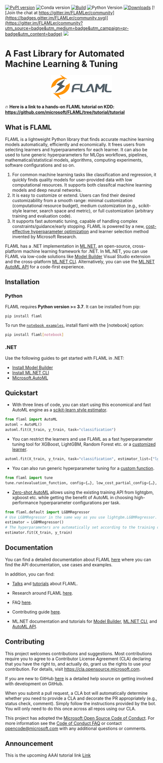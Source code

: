 [![PyPI version](https://badge.fury.io/py/FLAML.svg)](https://badge.fury.io/py/FLAML)
![Conda version](https://img.shields.io/conda/vn/conda-forge/flaml)
[![Build](https://github.com/microsoft/FLAML/actions/workflows/python-package.yml/badge.svg)](https://github.com/microsoft/FLAML/actions/workflows/python-package.yml)
![Python Version](https://img.shields.io/badge/3.7%20%7C%203.8%20%7C%203.9%20%7C%203.10-blue)
[![Downloads](https://pepy.tech/badge/flaml)](https://pepy.tech/project/flaml)
[![Join the chat at https://gitter.im/FLAMLer/community](https://badges.gitter.im/FLAMLer/community.svg)](https://gitter.im/FLAMLer/community?utm_source=badge&utm_medium=badge&utm_campaign=pr-badge&utm_content=badge)
[![](https://img.shields.io/discord/1025786666260111483?logo=discord&style=flat)](https://discord.gg/Cppx2vSPVP)


# A Fast Library for Automated Machine Learning & Tuning

<p align="center">
    <img src="https://github.com/microsoft/FLAML/blob/main/website/static/img/flaml.svg"  width=200>
    <br>
</p>

:fire: **Here is a link to a hands-on FLAML tutorial on KDD: https://github.com/microsoft/FLAML/tree/tutorial/tutorial**

## What is FLAML
FLAML is a lightweight Python library that finds accurate machine
learning models automatically, efficiently and economically. It frees users from selecting
learners and hyperparameters for each learner. It can also be used to tune generic hyperparameters for MLOps workflows, pipelines, mathematical/statistical models, algorithms, computing experiments, software configurations and so on.

1. For common machine learning tasks like classification and regression, it quickly finds quality models for user-provided data with low computational resources. It supports both classifcal machine learning models and deep neural networks.
1. It is easy to customize or extend. Users can find their desired customizability from a smooth range: minimal customization (computational resource budget), medium customization (e.g., scikit-style learner, search space and metric), or full customization (arbitrary training and evaluation code).
1. It supports fast automatic tuning, capable of handling complex constraints/guidance/early stopping. FLAML is powered by a new, [cost-effective
hyperparameter optimization](https://microsoft.github.io/FLAML/docs/Use-Cases/Tune-User-Defined-Function/#hyperparameter-optimization-algorithm)
and learner selection method invented by Microsoft Research.

FLAML has a .NET implementation in [ML.NET](http://dot.net/ml), an open-source, cross-platform machine learning framework for .NET. In ML.NET, you can use FLAML via low-code solutions like [Model Builder](https://dotnet.microsoft.com/apps/machinelearning-ai/ml-dotnet/model-builder) Visual Studio extension and the cross-platform [ML.NET CLI](https://docs.microsoft.com/dotnet/machine-learning/automate-training-with-cli). Alternatively, you can use the [ML.NET AutoML API](https://www.nuget.org/packages/Microsoft.ML.AutoML/#versions-body-tab) for a code-first experience.


## Installation

### Python

FLAML requires **Python version >= 3.7**. It can be installed from pip:

```bash
pip install flaml
```

To run the [`notebook examples`](https://github.com/microsoft/FLAML/tree/main/notebook),
install flaml with the [notebook] option:

```bash
pip install flaml[notebook]
```

### .NET

Use the following guides to get started with FLAML in .NET:

- [Install Model Builder](https://docs.microsoft.com/dotnet/machine-learning/how-to-guides/install-model-builder?tabs=visual-studio-2022)
- [Install ML.NET CLI](https://docs.microsoft.com/dotnet/machine-learning/how-to-guides/install-ml-net-cli?tabs=windows)
- [Microsoft.AutoML](https://www.nuget.org/packages/Microsoft.ML.AutoML/0.20.0-preview.22313.1)

## Quickstart

* With three lines of code, you can start using this economical and fast
AutoML engine as a [scikit-learn style estimator](https://microsoft.github.io/FLAML/docs/Use-Cases/Task-Oriented-AutoML).

```python
from flaml import AutoML
automl = AutoML()
automl.fit(X_train, y_train, task="classification")
```

* You can restrict the learners and use FLAML as a fast hyperparameter tuning
tool for XGBoost, LightGBM, Random Forest etc. or a [customized learner](https://microsoft.github.io/FLAML/docs/Use-Cases/Task-Oriented-AutoML#estimator-and-search-space).

```python
automl.fit(X_train, y_train, task="classification", estimator_list=["lgbm"])
```

* You can also run generic hyperparameter tuning for a [custom function](https://microsoft.github.io/FLAML/docs/Use-Cases/Tune-User-Defined-Function).

```python
from flaml import tune
tune.run(evaluation_function, config={…}, low_cost_partial_config={…}, time_budget_s=3600)
```

* [Zero-shot AutoML](https://microsoft.github.io/FLAML/docs/Use-Cases/Zero-Shot-AutoML) allows using the existing training API from lightgbm, xgboost etc. while getting the benefit of AutoML in choosing high-performance hyperparameter configurations per task.

```python
from flaml.default import LGBMRegressor
# Use LGBMRegressor in the same way as you use lightgbm.LGBMRegressor.
estimator = LGBMRegressor()
# The hyperparameters are automatically set according to the training data.
estimator.fit(X_train, y_train)
```

## Documentation

You can find a detailed documentation about FLAML [here](https://microsoft.github.io/FLAML/) where you can find the API documentation, use cases and examples.

In addition, you can find:

- [Talks](https://www.youtube.com/channel/UCfU0zfFXHXdAd5x-WvFBk5A) and [tutorials](https://github.com/microsoft/FLAML/tree/tutorial/tutorial) about FLAML.

- Research around FLAML [here](https://microsoft.github.io/FLAML/docs/Research).

- FAQ [here](https://microsoft.github.io/FLAML/docs/FAQ).

- Contributing guide [here](https://microsoft.github.io/FLAML/docs/Contribute).

- ML.NET documentation and tutorials for [Model Builder](https://docs.microsoft.com/dotnet/machine-learning/tutorials/predict-prices-with-model-builder), [ML.NET CLI](https://docs.microsoft.com/en-us/dotnet/machine-learning/tutorials/sentiment-analysis-cli), and [AutoML API](https://github.com/dotnet/csharp-notebooks/blob/main/machine-learning/03-Training%20and%20AutoML.ipynb).

## Contributing

This project welcomes contributions and suggestions. Most contributions require you to agree to a
Contributor License Agreement (CLA) declaring that you have the right to, and actually do, grant us
the rights to use your contribution. For details, visit <https://cla.opensource.microsoft.com>.

If you are new to GitHub [here](https://help.github.com/categories/collaborating-with-issues-and-pull-requests/) is a detailed help source on getting involved with development on GitHub.

When you submit a pull request, a CLA bot will automatically determine whether you need to provide
a CLA and decorate the PR appropriately (e.g., status check, comment). Simply follow the instructions
provided by the bot. You will only need to do this once across all repos using our CLA.

This project has adopted the [Microsoft Open Source Code of Conduct](https://opensource.microsoft.com/codeofconduct/).
For more information see the [Code of Conduct FAQ](https://opensource.microsoft.com/codeofconduct/faq/) or
contact [opencode@microsoft.com](mailto:opencode@microsoft.com) with any additional questions or comments.

## Announcement

This is the upcoming AAAI tutorial link [Link](https://github.com/microsoft/FLAML/tree/tutorial-aaai23/tutorial)